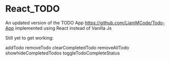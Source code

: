 # React_TODO

An updated version of the TODO App https://github.com/LiamMCode/Todo-App implemented using React instead of Vanilla Js

Still yet to get working:

addTodo
removeTodo
clearCompletedTodo
removeAllTodo
showhideCompletedTodos
toggleTodoCompleteStatus

